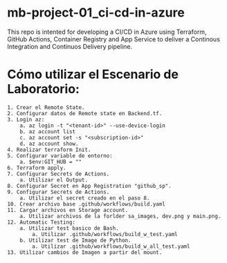 # mb-project-01_ci-cd-in-azure
This repo is intented for developing a CI/CD in Azure using Terraform, GitHub Actions, Container Registry and App Service to deliver a Continous Integration and Continuos Delivery pipeline. 


# Cómo utilizar el Escenario de Laboratorio: 

    1. Crear el Remote State. 
    2. Configurar datos de Remote state en Backend.tf. 
    3. Login az:
        a. az login -t "<tenant-id>" --use-device-login
        b. az account list
        c. az account set -s "<subscription-id>" 
        d. az account show. 
    4. Realizar terraform Init. 
    5. Configurar variable de entorno: 
        a. $env:GIT_HUB = ""
    6. Terraform apply. 
    7. Configurar Secrets de Actions. 
        a. Utilizar el Output.
    8. Configurar Secret en App Registration "github_sp". 
    9. Configurar Secrets de Actions. 
        a. Utilizar el secret creado en el paso 8. 
    10. Crear archivo base .github/workflows/build.yaml
    11. Cargar archivos en Storage account. 
        a. Utilizar archivos de la forlder sa_images, dev.png y main.png.
    12. Automatic Testing:
        a. Utilizar test basico de Bash. 
            a. Utilizar .github/workflows/build_w_test.yaml
        b. Utilizar test de Image de Python. 
            a. Utilizar .github/workflows/build_w_all_test.yaml
    13. Utilizar cambios de Imagen a partir del mount. 

